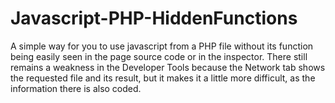 # Javascript-PHP-HiddenFunctions
 A simple way for you to use javascript from a PHP file without its function being easily seen in the page source code or in the inspector. There still remains a weakness in the Developer Tools because the Network tab shows the requested file and its result, but it makes it a little more difficult, as the information there is also coded.
